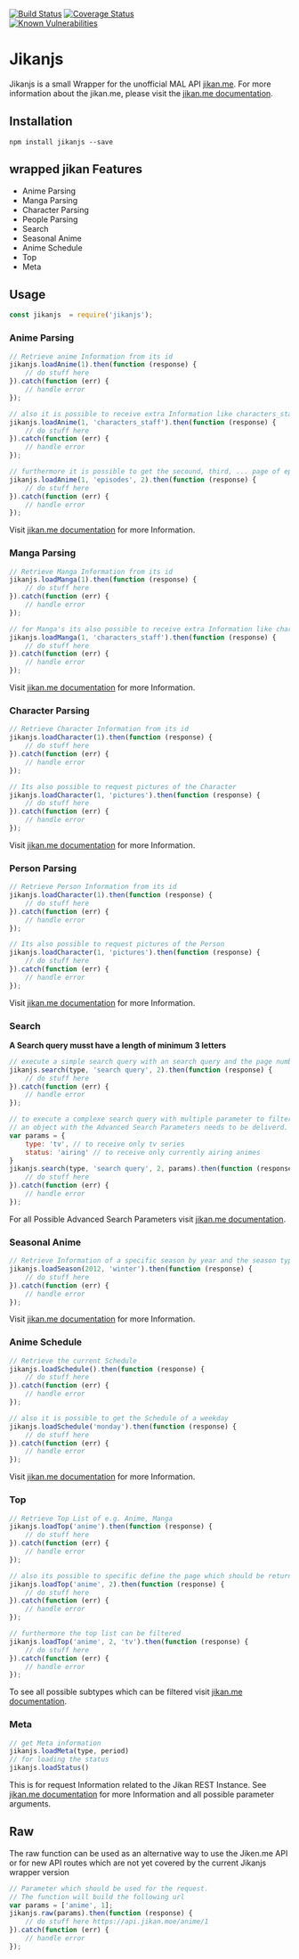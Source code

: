 [![Build Status](https://travis-ci.org/zuritor/jikanjs.svg?branch=master)](https://travis-ci.org/zuritor/jikanjs) [![Coverage Status](https://coveralls.io/repos/github/zuritor/jikanjs/badge.svg?branch=master)](https://coveralls.io/github/zuritor/jikanjs?branch=master)                 
[![Known Vulnerabilities](https://snyk.io/test/github/zuritor/jikanjs/badge.svg?targetFile=package.json)](https://snyk.io/test/github/zuritor/jikanjs?targetFile=package.json)
              

Jikanjs
=======

Jikanjs is a small Wrapper for the unofficial MAL API [jikan.me](https://github.com/jikan-me/jikan). For more information about the jikan.me, please visit the [jikan.me documentation](https://jikan.me/docs).

## Installation

`npm install jikanjs --save`

## wrapped jikan Features

* Anime Parsing
* Manga Parsing
* Character Parsing
* People Parsing
* Search
* Seasonal Anime
* Anime Schedule
* Top
* Meta

## Usage

```javascript
const jikanjs  = require('jikanjs');
```

### Anime Parsing

```javascript
// Retrieve anime Information from its id
jikanjs.loadAnime(1).then(function (response) {
    // do stuff here
}).catch(function (err) {
    // handle error
});

// also it is possible to receive extra Information like characters_staff, episodes, etc..
jikanjs.loadAnime(1, 'characters_staff').then(function (response) {
    // do stuff here
}).catch(function (err) {
    // handle error
});

// furthermore it is possible to get the secound, third, ... page of episodes if the anime has more than 100 episodes. 
jikanjs.loadAnime(1, 'episodes', 2).then(function (response) {
    // do stuff here
}).catch(function (err) {
    // handle error
});
```

Visit [jikan.me documentation](https://jikan.docs.apiary.io/#reference/0/anime) for more Information.

### Manga Parsing

```javascript
// Retrieve Manga Information from its id
jikanjs.loadManga(1).then(function (response) {
    // do stuff here
}).catch(function (err) {
    // handle error
});

// for Manga's its also possible to receive extra Information like characters, news, etc..
jikanjs.loadManga(1, 'characters_staff').then(function (response) {
    // do stuff here
}).catch(function (err) {
    // handle error
});
```

Visit [jikan.me documentation](https://jikan.docs.apiary.io/#reference/0/manga) for more Information.

### Character Parsing

```javascript
// Retrieve Character Information from its id
jikanjs.loadCharacter(1).then(function (response) {
    // do stuff here
}).catch(function (err) {
    // handle error
});

// Its also possible to request pictures of the Character
jikanjs.loadCharacter(1, 'pictures').then(function (response) {
    // do stuff here
}).catch(function (err) {
    // handle error
});
```

Visit [jikan.me documentation](https://jikan.docs.apiary.io/#reference/0/character) for more Information.

### Person Parsing

```javascript
// Retrieve Person Information from its id
jikanjs.loadCharacter(1).then(function (response) {
    // do stuff here
}).catch(function (err) {
    // handle error
});

// Its also possible to request pictures of the Person
jikanjs.loadCharacter(1, 'pictures').then(function (response) {
    // do stuff here
}).catch(function (err) {
    // handle error
});
```

Visit [jikan.me documentation](https://jikan.docs.apiary.io/#reference/0/person) for more Information.

### Search

**A Search query musst have a length of minimum 3 letters**

```javascript
// execute a simple search query with an search query and the page number which should given back
jikanjs.search(type, 'search query', 2).then(function (response) {
    // do stuff here
}).catch(function (err) {
    // handle error
});

// to execute a complexe search query with multiple parameter to filter the result 
// an object with the Advanced Search Parameters needs to be deliverd.
var params = {
    type: 'tv', // to receive only tv series
    status: 'airing' // to receive only currently airing animes
}
jikanjs.search(type, 'search query', 2, params).then(function (response) {
    // do stuff here
}).catch(function (err) {
    // handle error
});
```

For all Possible Advanced Search Parameters visit [jikan.me documentation](https://jikan.docs.apiary.io/#reference/0/search).

### Seasonal Anime

```javascript
// Retrieve Information of a specific season by year and the season type
jikanjs.loadSeason(2012, 'winter').then(function (response) {
    // do stuff here
}).catch(function (err) {
    // handle error
});
```

Visit [jikan.me documentation](https://jikan.docs.apiary.io/#reference/0/season) for more Information.

### Anime Schedule

```javascript
// Retrieve the current Schedule 
jikanjs.loadSchedule().then(function (response) {
    // do stuff here
}).catch(function (err) {
    // handle error
});

// also it is possible to get the Schedule of a weekday 
jikanjs.loadSchedule('monday').then(function (response) {
    // do stuff here
}).catch(function (err) {
    // handle error
});
```

Visit [jikan.me documentation](https://jikan.docs.apiary.io/#reference/0/schedule) for more Information.

### Top

```javascript
// Retrieve Top List of e.g. Anime, Manga
jikanjs.loadTop('anime').then(function (response) {
    // do stuff here
}).catch(function (err) {
    // handle error
});

// also its possible to specific define the page which should be returned
jikanjs.loadTop('anime', 2).then(function (response) {
    // do stuff here
}).catch(function (err) {
    // handle error
});

// furthermore the top list can be filtered
jikanjs.loadTop('anime', 2, 'tv').then(function (response) {
    // do stuff here
}).catch(function (err) {
    // handle error
});
```

To see all possible subtypes which can be filtered visit [jikan.me documentation](https://jikan.docs.apiary.io/#reference/0/top).

### Meta

```javascript
// get Meta information
jikanjs.loadMeta(type, period)
// for loading the status
jikanjs.loadStatus()
```

This is for request Information related to the Jikan REST Instance. See [jikan.me documentation](https://jikan.docs.apiary.io/#reference/0/meta) for more Information and all possible parameter arguments.

## Raw

The raw function can be used as an alternative way to use the Jiken.me API or for new API routes which are not yet covered by the current Jikanjs wrapper version

```javascript
// Parameter which should be used for the request. 
// The function will build the following url 
var params = ['anime', 1];
jikanjs.raw(params).then(function (response) {
    // do stuff here https://api.jikan.moe/anime/1
}).catch(function (err) {
    // handle error
});
```